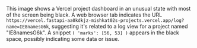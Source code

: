 This image shows a Vercel project dashboard in an unusual state with most of the screen being black. A web browser tab indicates the URL `https://vercel.fastapi-aa0kdkjz-mishkat02s-projects.vercel.app/log?name=IE8namesG6k`, suggesting it's related to a log view for a project named "IE8namesG6k". A snippet `( 'marks': [56, 53] )` appears in the black space, possibly indicating some data or issue.